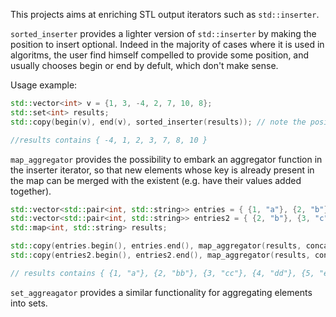 This projects aims at enriching STL output iterators such as `std::inserter`.

`sorted_inserter` provides a lighter version of `std::inserter` by making the position to insert optional. Indeed in the majority of cases where it is used in algoritms, the user find himself compelled to provide some position, and usually chooses begin or end by defult, which don't make sense.

Usage example:

```cpp
std::vector<int> v = {1, 3, -4, 2, 7, 10, 8};
std::set<int> results;
std::copy(begin(v), end(v), sorted_inserter(results)); // note the position is left to the set to determine

//results contains { -4, 1, 2, 3, 7, 8, 10 }
```

`map_aggregator` provides the possibility to embark an aggregator function in the inserter iterator, so that new elements whose key is already present in the map can be merged with the existent (e.g. have their values added together).

```cpp
std::vector<std::pair<int, std::string>> entries = { {1, "a"}, {2, "b"}, {3, "c"}, {4, "d"} };
std::vector<std::pair<int, std::string>> entries2 = { {2, "b"}, {3, "c"}, {4, "d"}, {5, "e"} };
std::map<int, std::string> results;

std::copy(entries.begin(), entries.end(), map_aggregator(results, concatenateStrings));
std::copy(entries2.begin(), entries2.end(), map_aggregator(results, concatenateStrings));

// results contains { {1, "a"}, {2, "bb"}, {3, "cc"}, {4, "dd"}, {5, "e"} };
```

`set_aggreagator` provides a similar functionality for aggregating elements into sets.
